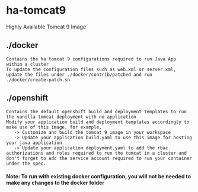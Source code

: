 # ha-tomcat9
Highly Available Tomcat 9 Image

## ./docker
    Contains the ha tomcat 9 configurations required to run Java App within a cluster
    To update the configuration files such as web.xml or server.xml, update the files under ./docker/contrib/patched and run ./docker/create-patch.sh 

## ./openshift
    Contains the default openshift build and deployment templates to run the vanilla tomcat deployment with no application
    Modify your application build and deployment templates accordingly to make use of this image, for example,
       -> Customize and build the tomcat 9 image in your workspace
       -> Update your application build.yaml to use this image for hosting your java application 
       -> Update your application deployment.yaml to add the rbac authorizations and roles required to run the tomcat in a cluster and don't forget to add the service account required to run your container under the spec.

#### Note: To run with existing docker configuration, you will not be needed to make any changes to the docker folder
